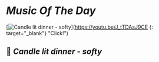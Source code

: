 # _Music Of The Day_<br>
[![Candle lit dinner - softy](https://github.com/i-soj-ng/IMYMEMINE/blob/main/capture.JPG)](https://youtu.be/J_tTDAsJ9CE {: target="_blank"} "Click!")<br>
## 🤍 **_Candle lit dinner - softy_**
